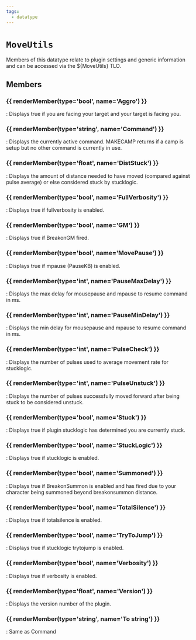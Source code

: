 ```yaml
---
tags:
  - datatype
---
```

# `MoveUtils`

<!--dt-desc-start-->
Members of this datatype relate to plugin settings and generic information and can be accessed via the ${MoveUtils} TLO.
<!--dt-desc-end-->

## Members
<!--dt-members-start-->
### {{ renderMember(type='bool', name='Aggro') }}

:   Displays true if you are facing your target and your target is facing you.

### {{ renderMember(type='string', name='Command') }}

:   Displays the currently active command. MAKECAMP returns if a camp is setup but no other command is currently in use.

### {{ renderMember(type='float', name='DistStuck') }}

:   Displays the amount of distance needed to have moved (compared against pulse average) or else considered stuck by stucklogic.

### {{ renderMember(type='bool', name='FullVerbosity') }}

:   Displays true if fullverbosity is enabled.

### {{ renderMember(type='bool', name='GM') }}

:   Displays true if BreakonGM fired.

### {{ renderMember(type='bool', name='MovePause') }}

:   Displays true if mpause (PauseKB) is enabled.

### {{ renderMember(type='int', name='PauseMaxDelay') }}

:   Displays the max delay for mousepause and mpause to resume command in ms.

### {{ renderMember(type='int', name='PauseMinDelay') }}

:   Displays the min delay for mousepause and mpause to resume command in ms.

### {{ renderMember(type='int', name='PulseCheck') }}

:   Displays the number of pulses used to average movement rate for stucklogic.

### {{ renderMember(type='int', name='PulseUnstuck') }}

:   Displays the number of pulses successfully moved forward after being stuck to be considered unstuck.

### {{ renderMember(type='bool', name='Stuck') }}

:   Displays true if plugin stucklogic has determined you are currently stuck.

### {{ renderMember(type='bool', name='StuckLogic') }}

:   Displays true if stucklogic is enabled.

### {{ renderMember(type='bool', name='Summoned') }}

:   Displays true if BreakonSummon is enabled and has fired due to your character being summoned beyond breakonsummon distance.

### {{ renderMember(type='bool', name='TotalSilence') }}

:   Displays true if totalsilence is enabled.

### {{ renderMember(type='bool', name='TryToJump') }}

:   Displays true if stucklogic trytojump is enabled.

### {{ renderMember(type='bool', name='Verbosity') }}

:   Displays true if verbosity is enabled.

### {{ renderMember(type='float', name='Version') }}

:   Displays the version number of the plugin.

### {{ renderMember(type='string', name='To string') }}

:   Same as Command

<!--dt-members-end-->

<!--dt-linkrefs-start-->
[bool]: ../macroquest/reference/data-types/datatype-bool.md
[float]: ../macroquest/reference/data-types/datatype-float.md
[int]: ../macroquest/reference/data-types/datatype-int.md
[string]: ../macroquest/reference/data-types/datatype-string.md
<!--dt-linkrefs-end-->

